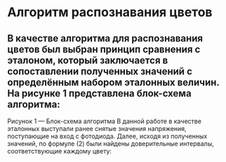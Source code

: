 # Алгоритм распознавания цветов
В качестве алгоритма для распознавания цветов был выбран принцип сравнения с эталоном, который заключается в сопоставлении полученных значений с определённым набором эталонных величин. 
На рисунке 1 представлена блок-схема алгоритма:
-------
Рисунок 1 — Блок-схема алгоритма
В данной работе в качестве эталонных выступали ранее снятые значения 
напряжения, поступающие на вход с фотодиода. Далее, исходя из полученных 
значений, по формуле (2) были найдены доверительные интервалы, 
соответствующие каждому цвету:
